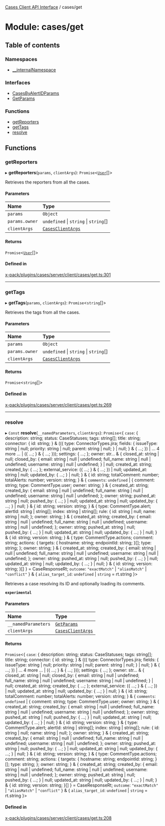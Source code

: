[Cases Client API Interface](../README.md) / cases/get

# Module: cases/get

## Table of contents

### Namespaces

- [\_\_internalNamespace](cases_get.__internalNamespace.md)

### Interfaces

- [CasesByAlertIDParams](../interfaces/cases_get.CasesByAlertIDParams.md)
- [GetParams](../interfaces/cases_get.GetParams.md)

### Functions

- [getReporters](cases_get.md#getreporters)
- [getTags](cases_get.md#gettags)
- [resolve](cases_get.md#resolve)

## Functions

### getReporters

▸ **getReporters**(`params`, `clientArgs`): `Promise`<[`User`](cases_get.__internalNamespace.md#user)[]\>

Retrieves the reporters from all the cases.

#### Parameters

| Name | Type |
| :------ | :------ |
| `params` | `Object` |
| `params.owner` | `undefined` \| `string` \| `string`[] |
| `clientArgs` | [`CasesClientArgs`](../interfaces/client.__internalNamespace.CasesClientArgs.md) |

#### Returns

`Promise`<[`User`](cases_get.__internalNamespace.md#user)[]\>

#### Defined in

[x-pack/plugins/cases/server/client/cases/get.ts:301](https://github.com/elastic/kibana/blob/06b0f975f60/x-pack/plugins/cases/server/client/cases/get.ts#L301)

___

### getTags

▸ **getTags**(`params`, `clientArgs`): `Promise`<`string`[]\>

Retrieves the tags from all the cases.

#### Parameters

| Name | Type |
| :------ | :------ |
| `params` | `Object` |
| `params.owner` | `undefined` \| `string` \| `string`[] |
| `clientArgs` | [`CasesClientArgs`](../interfaces/client.__internalNamespace.CasesClientArgs.md) |

#### Returns

`Promise`<`string`[]\>

#### Defined in

[x-pack/plugins/cases/server/client/cases/get.ts:269](https://github.com/elastic/kibana/blob/06b0f975f60/x-pack/plugins/cases/server/client/cases/get.ts#L269)

___

### resolve

▸ `Const` **resolve**(`__namedParameters`, `clientArgs`): `Promise`<{ `case`: { description: string; status: CaseStatuses; tags: string[]; title: string; connector: { id: string; } & (({ type: ConnectorTypes.jira; fields: { issueType: string \| null; priority: string \| null; parent: string \| null; } \| null; } & { ...; }) \| ... 4 more ... \| ({ ...; } & { ...; })); settings: { ...; }; owner: str... & { closed\_at: string \| null; closed\_by: { email: string \| null \| undefined; full\_name: string \| null \| undefined; username: string \| null \| undefined; } \| null; created\_at: string; created\_by: { ...; }; external\_service: ({ ...; } & { ...; }) \| null; updated\_at: string \| null; updated\_by: { ...; } \| null; } & { id: string; totalComment: number; totalAlerts: number; version: string; } & { `comments`: `undefined` \| { comment: string; type: CommentType.user; owner: string; } & { created\_at: string; created\_by: { email: string \| null \| undefined; full\_name: string \| null \| undefined; username: string \| null \| undefined; }; owner: string; pushed\_at: string \| null; pushed\_by: { ...; } \| null; updated\_at: string \| null; updated\_by: { ...; } \| null; } & { id: string; version: string; } & { type: CommentType.alert; alertId: string \| string[]; index: string \| string[]; rule: { id: string \| null; name: string \| null; }; owner: string; } & { created\_at: string; created\_by: { email: string \| null \| undefined; full\_name: string \| null \| undefined; username: string \| null \| undefined; }; owner: string; pushed\_at: string \| null; pushed\_by: { ...; } \| null; updated\_at: string \| null; updated\_by: { ...; } \| null; } & { id: string; version: string; } & { type: CommentType.actions; comment: string; actions: { targets: { hostname: string; endpointId: string; }[]; type: string; }; owner: string; } & { created\_at: string; created\_by: { email: string \| null \| undefined; full\_name: string \| null \| undefined; username: string \| null \| undefined; }; owner: string; pushed\_at: string \| null; pushed\_by: { ...; } \| null; updated\_at: string \| null; updated\_by: { ...; } \| null; } & { id: string; version: string; }[]  } = CaseResponseRt; `outcome`: ``"exactMatch"`` \| ``"aliasMatch"`` \| ``"conflict"``  } & { `alias_target_id`: `undefined` \| `string` = rt.string }\>

Retrieves a case resolving its ID and optionally loading its comments.

**`experimental`**

#### Parameters

| Name | Type |
| :------ | :------ |
| `__namedParameters` | [`GetParams`](../interfaces/cases_get.GetParams.md) |
| `clientArgs` | [`CasesClientArgs`](../interfaces/client.__internalNamespace.CasesClientArgs.md) |

#### Returns

`Promise`<{ `case`: { description: string; status: CaseStatuses; tags: string[]; title: string; connector: { id: string; } & (({ type: ConnectorTypes.jira; fields: { issueType: string \| null; priority: string \| null; parent: string \| null; } \| null; } & { ...; }) \| ... 4 more ... \| ({ ...; } & { ...; })); settings: { ...; }; owner: str... & { closed\_at: string \| null; closed\_by: { email: string \| null \| undefined; full\_name: string \| null \| undefined; username: string \| null \| undefined; } \| null; created\_at: string; created\_by: { ...; }; external\_service: ({ ...; } & { ...; }) \| null; updated\_at: string \| null; updated\_by: { ...; } \| null; } & { id: string; totalComment: number; totalAlerts: number; version: string; } & { `comments`: `undefined` \| { comment: string; type: CommentType.user; owner: string; } & { created\_at: string; created\_by: { email: string \| null \| undefined; full\_name: string \| null \| undefined; username: string \| null \| undefined; }; owner: string; pushed\_at: string \| null; pushed\_by: { ...; } \| null; updated\_at: string \| null; updated\_by: { ...; } \| null; } & { id: string; version: string; } & { type: CommentType.alert; alertId: string \| string[]; index: string \| string[]; rule: { id: string \| null; name: string \| null; }; owner: string; } & { created\_at: string; created\_by: { email: string \| null \| undefined; full\_name: string \| null \| undefined; username: string \| null \| undefined; }; owner: string; pushed\_at: string \| null; pushed\_by: { ...; } \| null; updated\_at: string \| null; updated\_by: { ...; } \| null; } & { id: string; version: string; } & { type: CommentType.actions; comment: string; actions: { targets: { hostname: string; endpointId: string; }[]; type: string; }; owner: string; } & { created\_at: string; created\_by: { email: string \| null \| undefined; full\_name: string \| null \| undefined; username: string \| null \| undefined; }; owner: string; pushed\_at: string \| null; pushed\_by: { ...; } \| null; updated\_at: string \| null; updated\_by: { ...; } \| null; } & { id: string; version: string; }[]  } = CaseResponseRt; `outcome`: ``"exactMatch"`` \| ``"aliasMatch"`` \| ``"conflict"``  } & { `alias_target_id`: `undefined` \| `string` = rt.string }\>

#### Defined in

[x-pack/plugins/cases/server/client/cases/get.ts:208](https://github.com/elastic/kibana/blob/06b0f975f60/x-pack/plugins/cases/server/client/cases/get.ts#L208)
